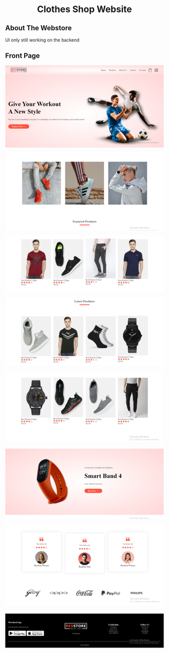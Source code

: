 
<h1 align="center" > Clothes Shop Website </h1>

## About The Webstore

<p align="left">UI only still working on the backend</p>


## Front Page
<p align="center" ><img src="https://raw.githubusercontent.com/med906/ClothesShop/master/Github%20Images/Top.png"></img></p>
<p align="center" ><img src="https://raw.githubusercontent.com/med906/ClothesShop/master/Github%20Images/Mid1.png"></img></p>
<p align="center" ><img src="https://raw.githubusercontent.com/med906/ClothesShop/master/Github%20Images/Mid2.png"></img></p>
<p align="center" ><img src="https://raw.githubusercontent.com/med906/ClothesShop/master/Github%20Images/Mid3.png"></img></p>
<p align="center" ><img src="https://raw.githubusercontent.com/med906/ClothesShop/master/Github%20Images/Mid4.png"></img></p>
<p align="center" ><img src="https://raw.githubusercontent.com/med906/ClothesShop/master/Github%20Images/Mid5.png"></img></p>
<p align="center" ><img src="https://raw.githubusercontent.com/med906/ClothesShop/master/Github%20Images/Mid6.png"></img></p>
<p align="center" ><img src="https://raw.githubusercontent.com/med906/ClothesShop/master/Github%20Images/Bottom.png"></img></p>

